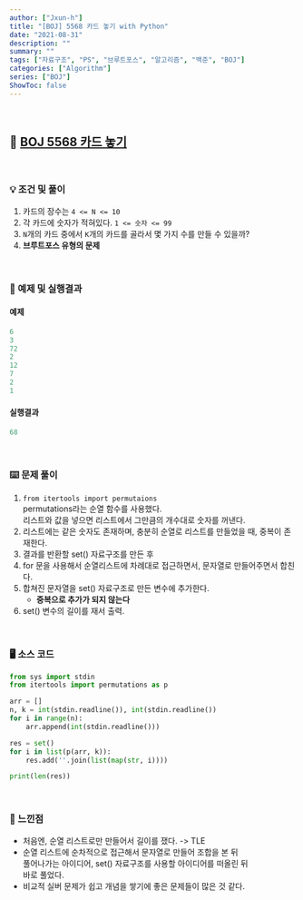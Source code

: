 ```yaml
---
author: ["Jxun-h"]
title: "[BOJ] 5568 카드 놓기 with Python"
date: "2021-08-31"
description: ""
summary: ""
tags: ["자료구조", "PS", "브루트포스", "알고리즘", "백준", "BOJ"]
categories: ["Algorithm"]
series: ["BOJ"]
ShowToc: false
---
```


<br>

## 📌 <a href="https://www.acmicpc.net/problem/5568" target="_blank">BOJ 5568 카드 놓기</a>

<br>

### 💡 조건 및 풀이

1.  카드의 장수는 `4 <= N <= 10`
2.  각 카드에 숫자가 적혀있다. `1 <= 숫자 <= 99`
3.  `N`개의 카드 중에서 `K`개의 카드를 골라서 몇 가지 수를 만들 수 있을까?
4.  **브루트포스 유형의 문제**

<br>

### 🔖 예제 및 실행결과

#### 예제

```python
6
3
72
2
12
7
2
1
```

#### 실행결과

```python
68
```

<br>

### ⌨️ 문제 풀이

1.  `from itertools import permutaions`  
    permutations라는 순열 함수를 사용했다.  
    리스트와 값을 넣으면 리스트에서 그만큼의 개수대로 숫자를 꺼낸다.
2.  리스트에는 같은 숫자도 존재하며, 충분히 순열로 리스트를 만들었을 때, 중복이 존재한다.
3.  결과를 반환할 set() 자료구조를 만든 후
4.  for 문을 사용해서 순열리스트에 차례대로 접근하면서, 문자열로 만들어주면서 합친다.
5.  합쳐진 문자열을 set() 자료구조로 만든 변수에 추가한다.
    -   **중복으로 추가가 되지 않는다**
6.  set() 변수의 길이를 재서 출력.

<br>

### 🖥 소스 코드

```python
from sys import stdin
from itertools import permutations as p

arr = []
n, k = int(stdin.readline()), int(stdin.readline())
for i in range(n):
    arr.append(int(stdin.readline()))

res = set()
for i in list(p(arr, k)):
    res.add(''.join(list(map(str, i))))

print(len(res))
```

<br>

### 💾 느낀점

-   처음엔, 순열 리스트로만 만들어서 길이를 쟀다. -> TLE
-   순열 리스트에 순차적으로 접근해서 문자열로 만들어 조합을 본 뒤  
    풀어나가는 아이디어, set() 자료구조를 사용할 아이디어를 떠올린 뒤  
    바로 풀었다.
-   비교적 실버 문제가 쉽고 개념을 쌓기에 좋은 문제들이 많은 것 같다.